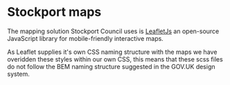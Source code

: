 # Stockport maps

The mapping solution Stockport Council uses is [LeafletJs](https://leafletjs.com/) an open-source JavaScript library for mobile-friendly interactive maps.

As Leaflet supplies it's own CSS naming structure with the maps we have overidden these styles within our own CSS, this means that these scss files do not follow the BEM naming structure suggested in the GOV.UK design system.